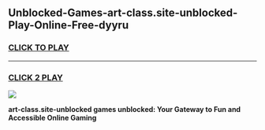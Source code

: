 
## Unblocked-Games-art-class.site-unblocked-Play-Online-Free-dyyru
<h3>
<a href="https://premium76.site?title=art-class.site-unblocked&ref=26A">CLICK TO PLAY</a></h3>
<hr>

<h3>
<a href="https://premium76.site?title=art-class.site-unblocked&ref=26A">CLICK 2 PLAY</a>
  
</h3>

<a href="https://premium76.site?title=art-class.site-unblocked&ref=26A"><img src="https://clearcache.store/games.png"></a>


**art-class.site-unblocked games unblocked: Your Gateway to Fun and Accessible Online Gaming**
